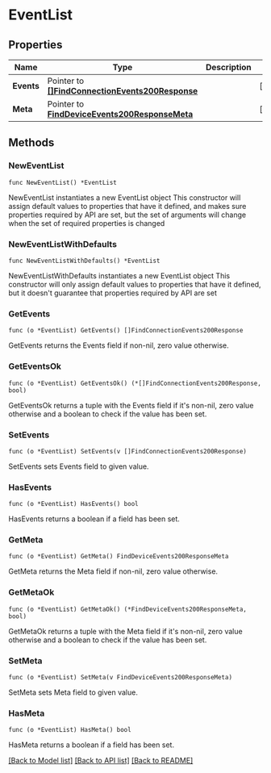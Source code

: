 # EventList

## Properties

Name | Type | Description | Notes
------------ | ------------- | ------------- | -------------
**Events** | Pointer to [**[]FindConnectionEvents200Response**](FindConnectionEvents200Response.md) |  | [optional] 
**Meta** | Pointer to [**FindDeviceEvents200ResponseMeta**](FindDeviceEvents200ResponseMeta.md) |  | [optional] 

## Methods

### NewEventList

`func NewEventList() *EventList`

NewEventList instantiates a new EventList object
This constructor will assign default values to properties that have it defined,
and makes sure properties required by API are set, but the set of arguments
will change when the set of required properties is changed

### NewEventListWithDefaults

`func NewEventListWithDefaults() *EventList`

NewEventListWithDefaults instantiates a new EventList object
This constructor will only assign default values to properties that have it defined,
but it doesn't guarantee that properties required by API are set

### GetEvents

`func (o *EventList) GetEvents() []FindConnectionEvents200Response`

GetEvents returns the Events field if non-nil, zero value otherwise.

### GetEventsOk

`func (o *EventList) GetEventsOk() (*[]FindConnectionEvents200Response, bool)`

GetEventsOk returns a tuple with the Events field if it's non-nil, zero value otherwise
and a boolean to check if the value has been set.

### SetEvents

`func (o *EventList) SetEvents(v []FindConnectionEvents200Response)`

SetEvents sets Events field to given value.

### HasEvents

`func (o *EventList) HasEvents() bool`

HasEvents returns a boolean if a field has been set.

### GetMeta

`func (o *EventList) GetMeta() FindDeviceEvents200ResponseMeta`

GetMeta returns the Meta field if non-nil, zero value otherwise.

### GetMetaOk

`func (o *EventList) GetMetaOk() (*FindDeviceEvents200ResponseMeta, bool)`

GetMetaOk returns a tuple with the Meta field if it's non-nil, zero value otherwise
and a boolean to check if the value has been set.

### SetMeta

`func (o *EventList) SetMeta(v FindDeviceEvents200ResponseMeta)`

SetMeta sets Meta field to given value.

### HasMeta

`func (o *EventList) HasMeta() bool`

HasMeta returns a boolean if a field has been set.


[[Back to Model list]](../README.md#documentation-for-models) [[Back to API list]](../README.md#documentation-for-api-endpoints) [[Back to README]](../README.md)


